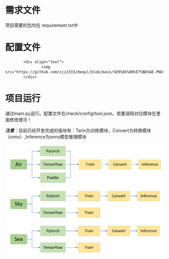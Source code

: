 # 需求文件
项目需要的包均在 requirement.txt中
# 配置文件
            <div align="tool">
                    <img src="https://github.com/xjz2333/deepl/blob/main/%E9%85%8D%E7%BD%AE.PNG">
            </div>
# 项目运行
通过main.py运行。配置文件在check/config/tool.json，若要调用对应模块在里面修改便可！  

***注意***：目前已经开发完成的版块有：Tarin为训练模块，Convert为转换模块（onnx）,Inference为onnx模型推理模块
            <div align="part">
                    <img src="https://github.com/xjz2333/deepl/blob/main/%E5%AE%8C%E6%88%90%E6%A8%A1%E5%9D%97.png">
            </div>

